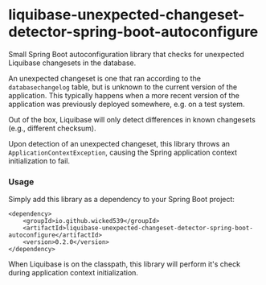 # liquibase-unexpected-changeset-detector-spring-boot-autoconfigure

Small Spring Boot autoconfiguration library that checks for unexpected Liquibase changesets in the database.

An unexpected changeset is one that ran according to the ```databasechangelog``` table, but is unknown to the current version of the application. This typically happens when a more recent version of the application was previously deployed somewhere, e.g. on a test system.

Out of the box, Liquibase will only detect differences in known changesets (e.g., different checksum).

Upon detection of an unexpected changeset, this library throws an ```ApplicationContextException```, causing the Spring application context initialization to fail.

### Usage
Simply add this library as a dependency to your Spring Boot project:

```
<dependency>
    <groupId>io.github.wicked539</groupId>
    <artifactId>liquibase-unexpected-changeset-detector-spring-boot-autoconfigure</artifactId>
    <version>0.2.0</version>
</dependency>
```

When Liquibase is on the classpath, this library will perform it's check during application context initialization.